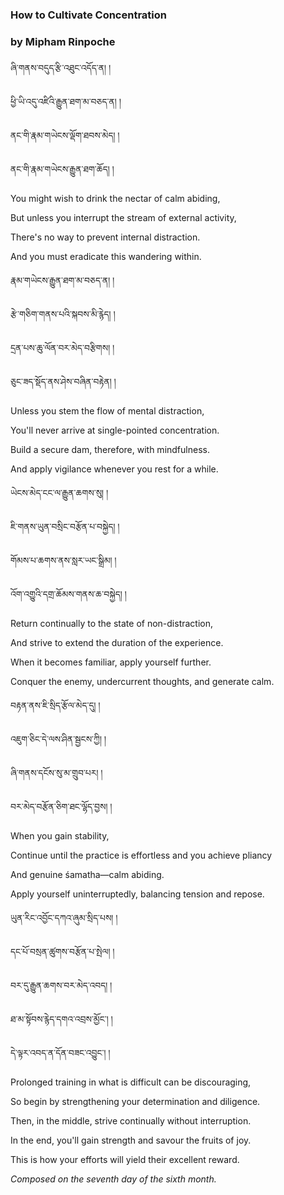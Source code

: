 ### How to Cultivate Concentration
### by Mipham Rinpoche

ཞི་གནས་བདུད་རྩི་འཐུང་འདོད་ན། །

ཕྱི་ཡི་འདུ་འཛིའི་རྒྱུན་ཐག་མ་བཅད་ན། །

ནང་གི་རྣམ་གཡེངས་ལྡོག་ཐབས་མེད། །

ནང་གི་རྣམ་གཡེངས་རྒྱུན་ཐག་ཆོད། །

You might wish to drink the nectar of calm abiding,

But unless you interrupt the stream of external activity,

There's no way to prevent internal distraction.

And you must eradicate this wandering within.


རྣམ་གཡེངས་རྒྱུན་ཐག་མ་བཅད་ན། །

རྩེ་གཅིག་གནས་པའི་སྐབས་མི་རྙེད། །

དྲན་པས་ཆུ་ལོན་བར་མེད་བརྩིགས། །

ཅུང་ཟད་སྡོད་ནས་ཤེས་བཞིན་བརྟེན། །

Unless you stem the flow of mental distraction,

You'll never arrive at single-pointed concentration.

Build a secure dam, therefore, with mindfulness.

And apply vigilance whenever you rest for a while.


ཡེངས་མེད་ངང་ལ་རྒྱུན་ཆགས་སུ། །

ཇི་གནས་ཡུན་བསྲིང་བརྩོན་པ་བསྐྱེད། །

གོམས་པ་ཆགས་ནས་སླར་ཡང་སྒྲིམ། །

འོག་འགྱུའི་དགྲ་ཆོམས་གནས་ཆ་བསྐྱེད། །

Return continually to the state of non-distraction,

And strive to extend the duration of the experience.

When it becomes familiar, apply yourself further.

Conquer the enemy, undercurrent thoughts, and generate calm.


བརྟན་ནས་ཇི་སྲིད་རྩོལ་མེད་དུ། །

འཇུག་ཅིང་དེ་ལས་ཤིན་སྦྱངས་ཀྱི། །

ཞི་གནས་དངོས་སུ་མ་གྲུབ་པར། །

བར་མེད་བརྩོན་ཅིག་ཐང་ལྷོད་བྱས། །

When you gain stability,

Continue until the practice is effortless and you achieve pliancy

And genuine śamatha—calm abiding.

Apply yourself uninterruptedly, balancing tension and repose.


ཡུན་རིང་འབྱོང་དཀའ་ཞུམ་སྲིད་པས། །

དང་པོ་བསྲན་ཚུགས་བརྩོན་པ་སྤེལ། །

བར་དུ་རྒྱུན་ཆགས་བར་མེད་འབད། །

ཐ་མ་སྟོབས་རྙེད་དགའ་འབྲས་མྱོང་། །

དེ་ལྟར་འབད་ན་དོན་བཟང་འབྱུང་། །

Prolonged training in what is difficult can be discouraging,

So begin by strengthening your determination and diligence.

Then, in the middle, strive continually without interruption.

In the end, you'll gain strength and savour the fruits of joy.

This is how your efforts will yield their excellent reward.

*Composed on the seventh day of the sixth month.*
